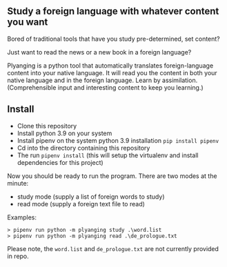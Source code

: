 ## Study a foreign language with whatever content you want

Bored of traditional tools that have you study pre-determined, set content?

Just want to read the news or a new book in a foreign language?

Plyanging is a python tool that automatically translates foreign-language content into your native language. It will read you the content in both your native language and in the foreign language. Learn by assimilation. (Comprehensible input and interesting content to keep you learning.)

## Install

- Clone this repository
- Install python 3.9 on your system
- Install pipenv on the system python 3.9 installation `pip install pipenv`
- Cd into the directory containing this repository
- The run `pipenv install`  (this will setup the virtualenv and install dependencies for this project)

Now you should be ready to run the program. There are two modes at the minute:
- study mode (supply a list of foreign words to study)
- read mode  (supply a foreign text file to read)


Examples:

```
> pipenv run python -m plyanging study .\word.list
> pipenv run python -m plyanging read .\de_prologue.txt
```

Please note, the `word.list` and `de_prologue.txt` are not currently provided in repo.

